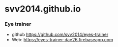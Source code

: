 # svv2014.github.io

### Eye trainer  
* github https://github.com/svv2014/eyes-trainer
* Web: https://eyes-trainer-dae26.firebaseapp.com